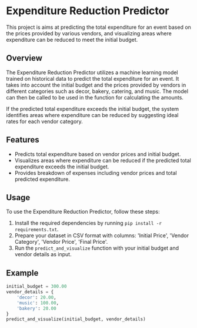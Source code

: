 # Expenditure Reduction Predictor

This project is aims at predicting the total expenditure for an event based on the prices provided by various vendors, and visualizing areas where expenditure can be reduced to meet the initial budget.

## Overview

The Expenditure Reduction Predictor utilizes a machine learning model trained on historical data to predict the total expenditure for an event. It takes into account the initial budget and the prices provided by vendors in different categories such as decor, bakery, catering, and music. The model can then be called to be used in the function for calculating the amounts.

If the predicted total expenditure exceeds the initial budget, the system identifies areas where expenditure can be reduced by suggesting ideal rates for each vendor category.

## Features

- Predicts total expenditure based on vendor prices and initial budget.
- Visualizes areas where expenditure can be reduced if the predicted total expenditure exceeds the initial budget.
- Provides breakdown of expenses including vendor prices and total predicted expenditure.

## Usage

To use the Expenditure Reduction Predictor, follow these steps:

1. Install the required dependencies by running `pip install -r requirements.txt`.
2. Prepare your dataset in CSV format with columns: 'Initial Price', 'Vendor Category', 'Vendor Price', 'Final Price'.
3. Run the `predict_and_visualize` function with your initial budget and vendor details as input.

## Example

```python
initial_budget = 300.00
vendor_details = {
    'decor': 20.00,
    'music': 100.00,
    'bakery': 20.00
}
predict_and_visualize(initial_budget, vendor_details)
